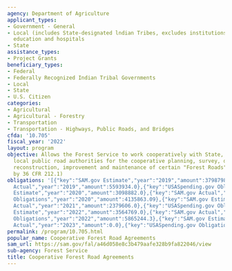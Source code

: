 ```yaml
---
agency: Department of Agriculture
applicant_types:
- Government - General
- Local (includes State-designated lndian Tribes, excludes institutions of higher
  education and hospitals
- State
assistance_types:
- Project Grants
beneficiary_types:
- Federal
- Federally Recognized Indian Tribal Governments
- Local
- State
- U.S. Citizen
categories:
- Agricultural
- Agricultural - Forestry
- Transportation
- Transportation - Highways, Public Roads, and Bridges
cfda: '10.705'
fiscal_year: '2022'
layout: program
objective: Allows the Forest Service to work cooperatively with State, county, or
  local public road authorities for the cooperative planning, survey, design, construction,
  reconstruction, improvement and maintenance of certain "Forest Roads" (as defined
  by 36 CFR 212.1)
obligations: '[{"key":"SAM.gov Estimate","year":"2019","amount":3798798.0},{"key":"SAM.gov
  Actual","year":"2019","amount":5593934.0},{"key":"USASpending.gov Obligations","year":"2019","amount":5297836.02},{"key":"SAM.gov
  Estimate","year":"2020","amount":3098882.0},{"key":"SAM.gov Actual","year":"2020","amount":4125534.0},{"key":"USASpending.gov
  Obligations","year":"2020","amount":4135863.09},{"key":"SAM.gov Estimate","year":"2021","amount":2379606.0},{"key":"SAM.gov
  Actual","year":"2021","amount":2379606.0},{"key":"USASpending.gov Obligations","year":"2021","amount":2608302.48},{"key":"SAM.gov
  Estimate","year":"2022","amount":3564769.0},{"key":"SAM.gov Actual","year":"2022","amount":3564769.0},{"key":"USASpending.gov
  Obligations","year":"2022","amount":5865244.3},{"key":"SAM.gov Estimate","year":"2023","amount":6341311.0},{"key":"SAM.gov
  Actual","year":"2023","amount":0.0},{"key":"USASpending.gov Obligations","year":"2023","amount":2343968.06}]'
permalink: /program/10.705.html
popular_name: Cooperative Forest Road Agreements
sam_url: https://sam.gov/fal/a46d058e8c3b479aafe328b9fa822046/view
sub-agency: Forest Service
title: Cooperative Forest Road Agreements
---
```

